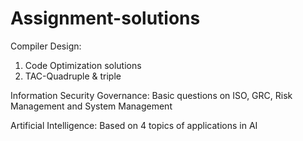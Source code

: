 # Assignment-solutions

Compiler Design:
1. Code Optimization solutions
2. TAC-Quadruple & triple

Information Security Governance:  Basic questions on ISO, GRC, Risk Management and System Management

Artificial Intelligence:  Based on 4 topics of applications in AI
